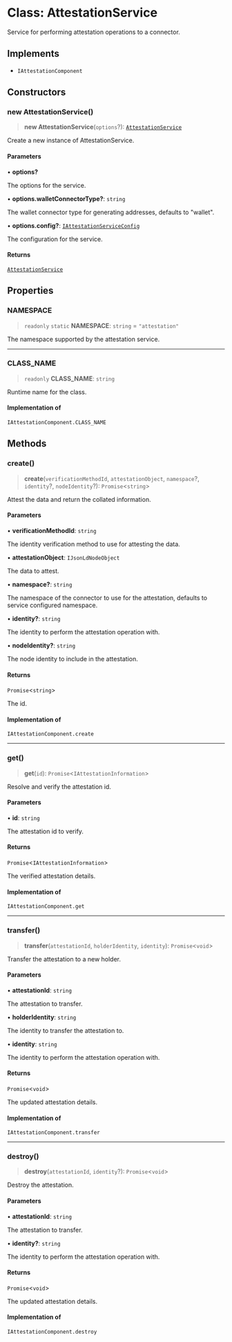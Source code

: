 # Class: AttestationService

Service for performing attestation operations to a connector.

## Implements

- `IAttestationComponent`

## Constructors

### new AttestationService()

> **new AttestationService**(`options`?): [`AttestationService`](AttestationService.md)

Create a new instance of AttestationService.

#### Parameters

• **options?**

The options for the service.

• **options.walletConnectorType?**: `string`

The wallet connector type for generating addresses, defaults to "wallet".

• **options.config?**: [`IAttestationServiceConfig`](../interfaces/IAttestationServiceConfig.md)

The configuration for the service.

#### Returns

[`AttestationService`](AttestationService.md)

## Properties

### NAMESPACE

> `readonly` `static` **NAMESPACE**: `string` = `"attestation"`

The namespace supported by the attestation service.

***

### CLASS\_NAME

> `readonly` **CLASS\_NAME**: `string`

Runtime name for the class.

#### Implementation of

`IAttestationComponent.CLASS_NAME`

## Methods

### create()

> **create**(`verificationMethodId`, `attestationObject`, `namespace`?, `identity`?, `nodeIdentity`?): `Promise`\<`string`\>

Attest the data and return the collated information.

#### Parameters

• **verificationMethodId**: `string`

The identity verification method to use for attesting the data.

• **attestationObject**: `IJsonLdNodeObject`

The data to attest.

• **namespace?**: `string`

The namespace of the connector to use for the attestation, defaults to service configured namespace.

• **identity?**: `string`

The identity to perform the attestation operation with.

• **nodeIdentity?**: `string`

The node identity to include in the attestation.

#### Returns

`Promise`\<`string`\>

The id.

#### Implementation of

`IAttestationComponent.create`

***

### get()

> **get**(`id`): `Promise`\<`IAttestationInformation`\>

Resolve and verify the attestation id.

#### Parameters

• **id**: `string`

The attestation id to verify.

#### Returns

`Promise`\<`IAttestationInformation`\>

The verified attestation details.

#### Implementation of

`IAttestationComponent.get`

***

### transfer()

> **transfer**(`attestationId`, `holderIdentity`, `identity`): `Promise`\<`void`\>

Transfer the attestation to a new holder.

#### Parameters

• **attestationId**: `string`

The attestation to transfer.

• **holderIdentity**: `string`

The identity to transfer the attestation to.

• **identity**: `string`

The identity to perform the attestation operation with.

#### Returns

`Promise`\<`void`\>

The updated attestation details.

#### Implementation of

`IAttestationComponent.transfer`

***

### destroy()

> **destroy**(`attestationId`, `identity`?): `Promise`\<`void`\>

Destroy the attestation.

#### Parameters

• **attestationId**: `string`

The attestation to transfer.

• **identity?**: `string`

The identity to perform the attestation operation with.

#### Returns

`Promise`\<`void`\>

The updated attestation details.

#### Implementation of

`IAttestationComponent.destroy`
